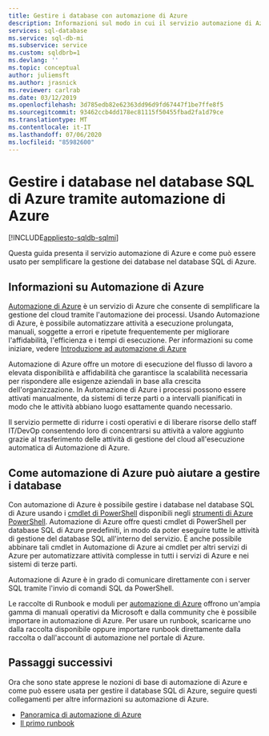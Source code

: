 ```yaml
---
title: Gestire i database con automazione di Azure
description: Informazioni sul modo in cui il servizio automazione di Azure può essere usato per gestire il database SQL di Azure su larga scala.
services: sql-database
ms.service: sql-db-mi
ms.subservice: service
ms.custom: sqldbrb=1
ms.devlang: ''
ms.topic: conceptual
author: juliemsft
ms.author: jrasnick
ms.reviewer: carlrab
ms.date: 03/12/2019
ms.openlocfilehash: 3d785edb82e62363dd96d9fd67447f1be7ffe8f5
ms.sourcegitcommit: 93462ccb4dd178ec81115f50455fbad2fa1d79ce
ms.translationtype: MT
ms.contentlocale: it-IT
ms.lasthandoff: 07/06/2020
ms.locfileid: "85982600"
---
```

# <a name="manage-databases-in-azure-sql-database-by-using-azure-automation"></a>Gestire i database nel database SQL di Azure tramite automazione di Azure

[!INCLUDE[appliesto-sqldb-sqlmi](../includes/appliesto-sqldb-sqlmi.md)]

Questa guida presenta il servizio automazione di Azure e come può essere usato per semplificare la gestione dei database nel database SQL di Azure.

## <a name="about-azure-automation"></a>Informazioni su Automazione di Azure

[Automazione di Azure](https://azure.microsoft.com/services/automation/) è un servizio di Azure che consente di semplificare la gestione del cloud tramite l'automazione dei processi. Usando Automazione di Azure, è possibile automatizzare attività a esecuzione prolungata, manuali, soggette a errori e ripetute frequentemente per migliorare l'affidabilità, l'efficienza e i tempi di esecuzione. Per informazioni su come iniziare, vedere [Introduzione ad automazione di Azure](../../automation/automation-intro.md)

Automazione di Azure offre un motore di esecuzione del flusso di lavoro a elevata disponibilità e affidabilità che garantisce la scalabilità necessaria per rispondere alle esigenze aziendali in base alla crescita dell'organizzazione. In Automazione di Azure i processi possono essere attivati manualmente, da sistemi di terze parti o a intervalli pianificati in modo che le attività abbiano luogo esattamente quando necessario.

Il servizio permette di ridurre i costi operativi e di liberare risorse dello staff IT/DevOp consentendo loro di concentrarsi su attività a valore aggiunto grazie al trasferimento delle attività di gestione del cloud all'esecuzione automatica di Automazione di Azure.

## <a name="how-azure-automation-can-help-manage-your-databases"></a>Come automazione di Azure può aiutare a gestire i database

Con automazione di Azure è possibile gestire i database nel database SQL di Azure usando i [cmdlet di PowerShell](https://docs.microsoft.com/powershell/module/servicemanagement/azure/#sql) disponibili negli [strumenti di Azure PowerShell](/powershell/azure/overview). Automazione di Azure offre questi cmdlet di PowerShell per database SQL di Azure predefiniti, in modo da poter eseguire tutte le attività di gestione del database SQL all'interno del servizio. È anche possibile abbinare tali cmdlet in Automazione di Azure ai cmdlet per altri servizi di Azure per automatizzare attività complesse in tutti i servizi di Azure e nei sistemi di terze parti.

Automazione di Azure è in grado di comunicare direttamente con i server SQL tramite l'invio di comandi SQL da PowerShell.

Le raccolte di Runbook e moduli per [automazione di Azure](../../automation/automation-runbook-gallery.md) offrono un'ampia gamma di manuali operativi da Microsoft e dalla community che è possibile importare in automazione di Azure. Per usare un runbook, scaricarne uno dalla raccolta disponibile oppure importare runbook direttamente dalla raccolta o dall'account di automazione nel portale di Azure.

## <a name="next-steps"></a>Passaggi successivi

Ora che sono state apprese le nozioni di base di automazione di Azure e come può essere usata per gestire il database SQL di Azure, seguire questi collegamenti per altre informazioni su automazione di Azure.

- [Panoramica di automazione di Azure](../../automation/automation-intro.md)
- [Il primo runbook](../../automation/learn/automation-tutorial-runbook-graphical.md)
